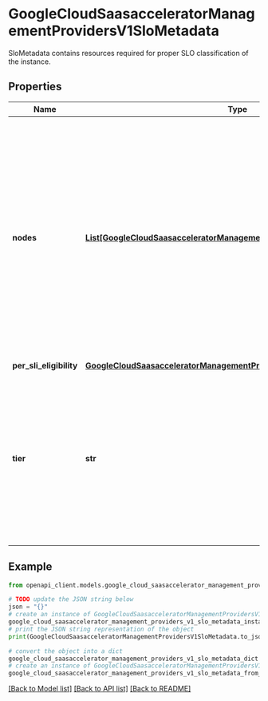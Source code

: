 # GoogleCloudSaasacceleratorManagementProvidersV1SloMetadata

SloMetadata contains resources required for proper SLO classification of the instance.

## Properties

Name | Type | Description | Notes
------------ | ------------- | ------------- | -------------
**nodes** | [**List[GoogleCloudSaasacceleratorManagementProvidersV1NodeSloMetadata]**](GoogleCloudSaasacceleratorManagementProvidersV1NodeSloMetadata.md) | Optional. List of nodes. Some producers need to use per-node metadata to calculate SLO. This field allows such producers to publish per-node SLO meta data, which will be consumed by SSA Eligibility Exporter and published in the form of per node metric to Monarch. | [optional] 
**per_sli_eligibility** | [**GoogleCloudSaasacceleratorManagementProvidersV1PerSliSloEligibility**](GoogleCloudSaasacceleratorManagementProvidersV1PerSliSloEligibility.md) |  | [optional] 
**tier** | **str** | Name of the SLO tier the Instance belongs to. This name will be expected to match the tiers specified in the service SLO configuration. Field is mandatory and must not be empty. | [optional] 

## Example

```python
from openapi_client.models.google_cloud_saasaccelerator_management_providers_v1_slo_metadata import GoogleCloudSaasacceleratorManagementProvidersV1SloMetadata

# TODO update the JSON string below
json = "{}"
# create an instance of GoogleCloudSaasacceleratorManagementProvidersV1SloMetadata from a JSON string
google_cloud_saasaccelerator_management_providers_v1_slo_metadata_instance = GoogleCloudSaasacceleratorManagementProvidersV1SloMetadata.from_json(json)
# print the JSON string representation of the object
print(GoogleCloudSaasacceleratorManagementProvidersV1SloMetadata.to_json())

# convert the object into a dict
google_cloud_saasaccelerator_management_providers_v1_slo_metadata_dict = google_cloud_saasaccelerator_management_providers_v1_slo_metadata_instance.to_dict()
# create an instance of GoogleCloudSaasacceleratorManagementProvidersV1SloMetadata from a dict
google_cloud_saasaccelerator_management_providers_v1_slo_metadata_from_dict = GoogleCloudSaasacceleratorManagementProvidersV1SloMetadata.from_dict(google_cloud_saasaccelerator_management_providers_v1_slo_metadata_dict)
```
[[Back to Model list]](../README.md#documentation-for-models) [[Back to API list]](../README.md#documentation-for-api-endpoints) [[Back to README]](../README.md)


